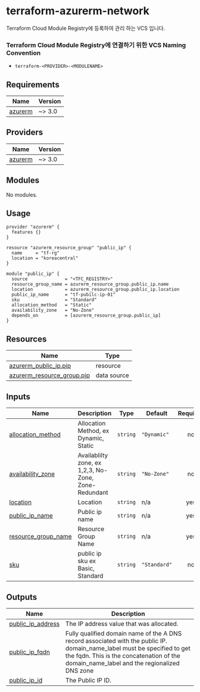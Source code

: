 <!-- BEGIN_TF_DOCS -->
# terraform-azurerm-network
Terraform Cloud Module Registry에 등록하여 관리 하는 VCS 입니다.
### Terraform Cloud Module Registry에 연결하기 위한 VCS Naming Convention
- ```terraform-<PROVIDER>-<MODULENAME>```

## Requirements

| Name | Version |
|------|---------|
| <a name="requirement_azurerm"></a> [azurerm](#requirement\_azurerm) | ~> 3.0 |

## Providers

| Name | Version |
|------|---------|
| <a name="provider_azurerm"></a> [azurerm](#provider\_azurerm) | ~> 3.0 |

## Modules

No modules.

## Usage
```
provider "azurerm" {
  features {}
}

resource "azurerm_resource_group" "public_ip" {
  name     = "tf-rg"
  location = "koreacentral"
}

module "public_ip" {
  source              = "<TFC_REGISTRY>"
  resource_group_name = azurerm_resource_group.public_ip.name
  location            = azurerm_resource_group.public_ip.location
  public_ip_name      = "tf-pubilc-ip-01"
  sku                 = "Standard"
  allocation_method   = "Static"
  availability_zone   = "No-Zone"
  depends_on          = [azurerm_resource_group.public_ip]
}
```
## Resources

| Name | Type |
|------|------|
| [azurerm_public_ip.pip](https://registry.terraform.io/providers/hashicorp/azurerm/latest/docs/resources/public_ip) | resource |
| [azurerm_resource_group.pip](https://registry.terraform.io/providers/hashicorp/azurerm/latest/docs/data-sources/resource_group) | data source |

## Inputs

| Name | Description | Type | Default | Required |
|------|-------------|------|---------|:--------:|
| <a name="input_allocation_method"></a> [allocation\_method](#input\_allocation\_method) | Allocation Method, ex Dynamic, Static | `string` | `"Dynamic"` | no |
| <a name="input_availability_zone"></a> [availability\_zone](#input\_availability\_zone) | Availablilty zone, ex 1,2,3, No-Zone, Zone-Redundant | `string` | `"No-Zone"` | no |
| <a name="input_location"></a> [location](#input\_location) | Location | `string` | n/a | yes |
| <a name="input_public_ip_name"></a> [public\_ip\_name](#input\_public\_ip\_name) | Public ip name | `string` | n/a | yes |
| <a name="input_resource_group_name"></a> [resource\_group\_name](#input\_resource\_group\_name) | Resource Group Name | `string` | n/a | yes |
| <a name="input_sku"></a> [sku](#input\_sku) | public ip sku ex Basic, Standard | `string` | `"Standard"` | no |

## Outputs

| Name | Description |
|------|-------------|
| <a name="output_public_ip_address"></a> [public\_ip\_address](#output\_public\_ip\_address) | The IP address value that was allocated. |
| <a name="output_public_ip_fqdn"></a> [public\_ip\_fqdn](#output\_public\_ip\_fqdn) | Fully qualified domain name of the A DNS record associated with the public IP. domain\_name\_label must be specified to get the fqdn. This is the concatenation of the domain\_name\_label and the regionalized DNS zone |
| <a name="output_public_ip_id"></a> [public\_ip\_id](#output\_public\_ip\_id) | The Public IP ID. |
<!-- END_TF_DOCS -->